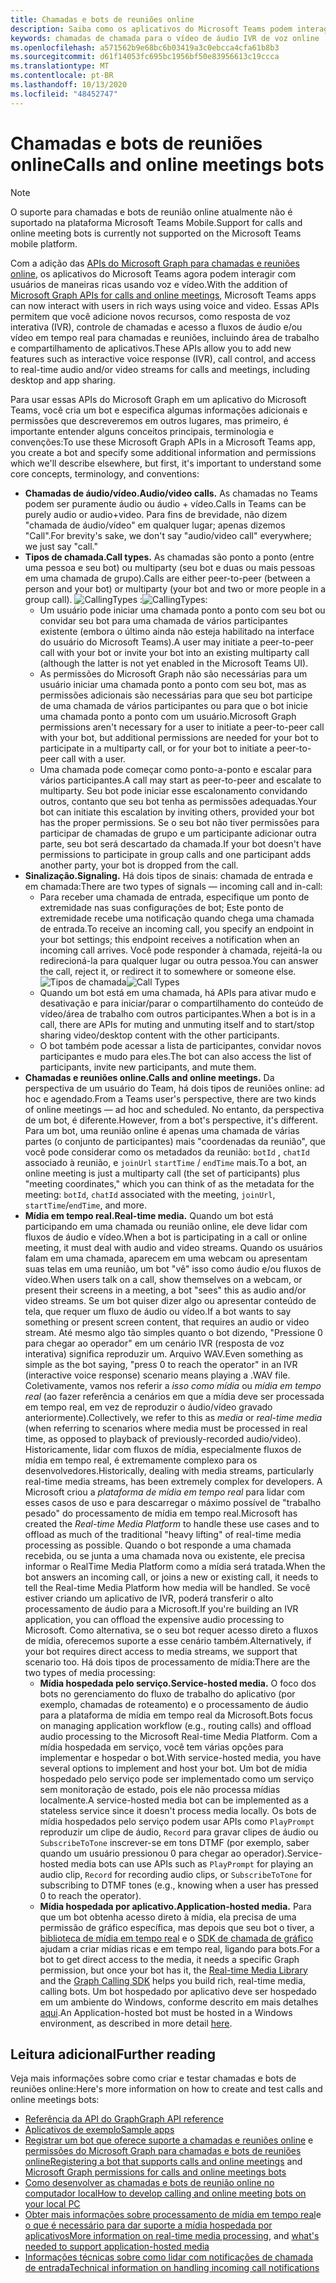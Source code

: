 ```yaml
---
title: Chamadas e bots de reuniões online
description: Saiba como os aplicativos do Microsoft Teams podem interagir com usuários usando voz e vídeo usando as APIs do Microsoft Graph para chamadas e reuniões online.
keywords: chamadas de chamada para o vídeo de áudio IVR de voz online
ms.openlocfilehash: a571562b9e68bc6b03419a3c0ebcca4cfa61b8b3
ms.sourcegitcommit: d61f14053fc695bc1956bf50e83956613c19ccca
ms.translationtype: MT
ms.contentlocale: pt-BR
ms.lasthandoff: 10/13/2020
ms.locfileid: "48452747"
---
```

# <a name="calls-and-online-meetings-bots"></a><span data-ttu-id="9db3b-104">Chamadas e bots de reuniões online</span><span class="sxs-lookup"><span data-stu-id="9db3b-104">Calls and online meetings bots</span></span>

> [!NOTE]
> <span data-ttu-id="9db3b-105">O suporte para chamadas e bots de reunião online atualmente não é suportado na plataforma Microsoft Teams Mobile.</span><span class="sxs-lookup"><span data-stu-id="9db3b-105">Support for calls and online meeting bots is currently not supported on the Microsoft Teams mobile platform.</span></span> 

<span data-ttu-id="9db3b-106">Com a adição das [APIs do Microsoft Graph para chamadas e reuniões online](/graph/api/resources/communications-api-overview?view=graph-rest-beta&preserve-view=true), os aplicativos do Microsoft Teams agora podem interagir com usuários de maneiras ricas usando voz e vídeo.</span><span class="sxs-lookup"><span data-stu-id="9db3b-106">With the addition of [Microsoft Graph APIs for calls and online meetings](/graph/api/resources/communications-api-overview?view=graph-rest-beta&preserve-view=true), Microsoft Teams apps can now interact with users in rich ways using voice and video.</span></span> <span data-ttu-id="9db3b-107">Essas APIs permitem que você adicione novos recursos, como resposta de voz interativa (IVR), controle de chamadas e acesso a fluxos de áudio e/ou vídeo em tempo real para chamadas e reuniões, incluindo área de trabalho e compartilhamento de aplicativos.</span><span class="sxs-lookup"><span data-stu-id="9db3b-107">These APIs allow you to add new features such as interactive voice response (IVR), call control, and access to real-time audio and/or video streams for calls and meetings, including desktop and app sharing.</span></span>

<span data-ttu-id="9db3b-108">Para usar essas APIs do Microsoft Graph em um aplicativo do Microsoft Teams, você cria um bot e especifica algumas informações adicionais e permissões que descreveremos em outros lugares, mas primeiro, é importante entender alguns conceitos principais, terminologia e convenções:</span><span class="sxs-lookup"><span data-stu-id="9db3b-108">To use these Microsoft Graph APIs in a Microsoft Teams app, you create a bot and specify some additional information and permissions which we'll describe elsewhere, but first, it's important to understand some core concepts, terminology, and conventions:</span></span>

* <span data-ttu-id="9db3b-109">**Chamadas de áudio/vídeo.**</span><span class="sxs-lookup"><span data-stu-id="9db3b-109">**Audio/video calls.**</span></span> <span data-ttu-id="9db3b-110">As chamadas no Teams podem ser puramente áudio ou áudio + vídeo.</span><span class="sxs-lookup"><span data-stu-id="9db3b-110">Calls in Teams can be purely audio or audio+video.</span></span> <span data-ttu-id="9db3b-111">Para fins de brevidade, não dizem "chamada de áudio/vídeo" em qualquer lugar; apenas dizemos "Call".</span><span class="sxs-lookup"><span data-stu-id="9db3b-111">For brevity's sake, we don't say "audio/video call" everywhere; we just say "call."</span></span>
* <span data-ttu-id="9db3b-112">**Tipos de chamada.**</span><span class="sxs-lookup"><span data-stu-id="9db3b-112">**Call types.**</span></span> <span data-ttu-id="9db3b-113">As chamadas são ponto a ponto (entre uma pessoa e seu bot) ou multiparty (seu bot e duas ou mais pessoas em uma chamada de grupo).</span><span class="sxs-lookup"><span data-stu-id="9db3b-113">Calls are either peer-to-peer (between a person and your bot) or multiparty (your bot and two or more people in a group call).</span></span>
  <span data-ttu-id="9db3b-114">![CallingTypes ](~/assets/images/calls-and-meetings/call-types.png) :</span><span class="sxs-lookup"><span data-stu-id="9db3b-114">![CallingTypes](~/assets/images/calls-and-meetings/call-types.png):</span></span>
  * <span data-ttu-id="9db3b-115">Um usuário pode iniciar uma chamada ponto a ponto com seu bot ou convidar seu bot para uma chamada de vários participantes existente (embora o último ainda não esteja habilitado na interface do usuário do Microsoft Teams).</span><span class="sxs-lookup"><span data-stu-id="9db3b-115">A user may initiate a peer-to-peer call with your bot or invite your bot into an existing multiparty call (although the latter is not yet enabled in the Microsoft Teams UI).</span></span>
  * <span data-ttu-id="9db3b-116">As permissões do Microsoft Graph não são necessárias para um usuário iniciar uma chamada ponto a ponto com seu bot, mas as permissões adicionais são necessárias para que seu bot participe de uma chamada de vários participantes ou para que o bot inicie uma chamada ponto a ponto com um usuário.</span><span class="sxs-lookup"><span data-stu-id="9db3b-116">Microsoft Graph permissions aren't necessary for a user to initiate a peer-to-peer call with your bot, but additional permissions are needed for your bot to participate in a multiparty call, or for your bot to initiate a peer-to-peer call with a user.</span></span>
  * <span data-ttu-id="9db3b-117">Uma chamada pode começar como ponto-a-ponto e escalar para vários participantes.</span><span class="sxs-lookup"><span data-stu-id="9db3b-117">A call may start as peer-to-peer and escalate to multiparty.</span></span> <span data-ttu-id="9db3b-118">Seu bot pode iniciar esse escalonamento convidando outros, contanto que seu bot tenha as permissões adequadas.</span><span class="sxs-lookup"><span data-stu-id="9db3b-118">Your bot can initiate this escalation by inviting others, provided your bot has the proper permissions.</span></span> <span data-ttu-id="9db3b-119">Se o seu bot não tiver permissões para participar de chamadas de grupo e um participante adicionar outra parte, seu bot será descartado da chamada.</span><span class="sxs-lookup"><span data-stu-id="9db3b-119">If your bot doesn't have permissions to participate in group calls and one participant adds another party, your bot is dropped from the call.</span></span>
* <span data-ttu-id="9db3b-120">**Sinalização.**</span><span class="sxs-lookup"><span data-stu-id="9db3b-120">**Signaling.**</span></span> <span data-ttu-id="9db3b-121">Há dois tipos de sinais: chamada de entrada e em chamada:</span><span class="sxs-lookup"><span data-stu-id="9db3b-121">There are two types of signals — incoming call and in-call:</span></span>
  * <span data-ttu-id="9db3b-122">Para receber uma chamada de entrada, especifique um ponto de extremidade nas suas configurações de bot; Este ponto de extremidade recebe uma notificação quando chega uma chamada de entrada.</span><span class="sxs-lookup"><span data-stu-id="9db3b-122">To receive an incoming call, you specify an endpoint in your bot settings; this endpoint receives a notification when an incoming call arrives.</span></span> <span data-ttu-id="9db3b-123">Você pode responder à chamada, rejeitá-la ou redirecioná-la para qualquer lugar ou outra pessoa.</span><span class="sxs-lookup"><span data-stu-id="9db3b-123">You can answer the call, reject it, or redirect it to somewhere or someone else.</span></span>
  <span data-ttu-id="9db3b-124">![Tipos de chamada](~/assets/images/calls-and-meetings/call-handling.png)</span><span class="sxs-lookup"><span data-stu-id="9db3b-124">![Call Types](~/assets/images/calls-and-meetings/call-handling.png)</span></span>
  * <span data-ttu-id="9db3b-125">Quando um bot está em uma chamada, há APIs para ativar mudo e desativação e para iniciar/parar o compartilhamento do conteúdo de vídeo/área de trabalho com outros participantes.</span><span class="sxs-lookup"><span data-stu-id="9db3b-125">When a bot is in a call, there are APIs for muting and unmuting itself and to start/stop sharing video/desktop content with the other participants.</span></span>
  * <span data-ttu-id="9db3b-126">O bot também pode acessar a lista de participantes, convidar novos participantes e mudo para eles.</span><span class="sxs-lookup"><span data-stu-id="9db3b-126">The bot can also access the list of participants, invite new participants, and mute them.</span></span>
* <span data-ttu-id="9db3b-127">**Chamadas e reuniões online.**</span><span class="sxs-lookup"><span data-stu-id="9db3b-127">**Calls and online meetings.**</span></span> <span data-ttu-id="9db3b-128">Da perspectiva de um usuário do Team, há dois tipos de reuniões online: ad hoc e agendado.</span><span class="sxs-lookup"><span data-stu-id="9db3b-128">From a Teams user's perspective, there are two kinds of online meetings — ad hoc and scheduled.</span></span> <span data-ttu-id="9db3b-129">No entanto, da perspectiva de um bot, é diferente.</span><span class="sxs-lookup"><span data-stu-id="9db3b-129">However, from a bot's perspective, it's different.</span></span> <span data-ttu-id="9db3b-130">Para um bot, uma reunião online é apenas uma chamada de várias partes (o conjunto de participantes) mais "coordenadas da reunião", que você pode considerar como os metadados da reunião: `botId` , `chatId` associado à reunião, e `joinUrl` `startTime` / `endTime` mais.</span><span class="sxs-lookup"><span data-stu-id="9db3b-130">To a bot, an online meeting is just a multiparty call (the set of participants) plus "meeting coordinates," which you can think of as the metadata for the meeting: `botId`, `chatId` associated with the meeting, `joinUrl`, `startTime`/`endTime`, and more.</span></span>
* <span data-ttu-id="9db3b-131">**Mídia em tempo real.**</span><span class="sxs-lookup"><span data-stu-id="9db3b-131">**Real-time media.**</span></span> <span data-ttu-id="9db3b-132">Quando um bot está participando em uma chamada ou reunião online, ele deve lidar com fluxos de áudio e vídeo.</span><span class="sxs-lookup"><span data-stu-id="9db3b-132">When a bot is participating in a call or online meeting, it must deal with audio and video streams.</span></span> <span data-ttu-id="9db3b-133">Quando os usuários falam em uma chamada, aparecem em uma webcam ou apresentam suas telas em uma reunião, um bot "vê" isso como áudio e/ou fluxos de vídeo.</span><span class="sxs-lookup"><span data-stu-id="9db3b-133">When users talk on a call, show themselves on a webcam, or present their screens in a meeting, a bot "sees" this as audio and/or video streams.</span></span> <span data-ttu-id="9db3b-134">Se um bot quiser dizer algo ou apresentar conteúdo de tela, que requer um fluxo de áudio ou vídeo.</span><span class="sxs-lookup"><span data-stu-id="9db3b-134">If a bot wants to say something or present screen content, that requires an audio or video stream.</span></span> <span data-ttu-id="9db3b-135">Até mesmo algo tão simples quanto o bot dizendo, "Pressione 0 para chegar ao operador" em um cenário IVR (resposta de voz interativa) significa reproduzir um. Arquivo WAV.</span><span class="sxs-lookup"><span data-stu-id="9db3b-135">Even something as simple as the bot saying, "press 0 to reach the operator" in an IVR (interactive voice response) scenario means playing a .WAV file.</span></span> <span data-ttu-id="9db3b-136">Coletivamente, vamos nos referir a _isso como mídia_ ou _mídia em tempo real_ (ao fazer referência a cenários em que a mídia deve ser processada em tempo real, em vez de reproduzir o áudio/vídeo gravado anteriormente).</span><span class="sxs-lookup"><span data-stu-id="9db3b-136">Collectively, we refer to this as _media_ or _real-time media_ (when referring to scenarios where media must be processed in real time, as opposed to playback of previously-recorded audio/video).</span></span> <span data-ttu-id="9db3b-137">Historicamente, lidar com fluxos de mídia, especialmente fluxos de mídia em tempo real, é extremamente complexo para os desenvolvedores.</span><span class="sxs-lookup"><span data-stu-id="9db3b-137">Historically, dealing with media streams, particularly real-time media streams, has been extremely complex for developers.</span></span> <span data-ttu-id="9db3b-138">A Microsoft criou a _plataforma de mídia em tempo real_ para lidar com esses casos de uso e para descarregar o máximo possível de "trabalho pesado" do processamento de mídia em tempo real.</span><span class="sxs-lookup"><span data-stu-id="9db3b-138">Microsoft has created the _Real-time Media Platform_ to handle these use cases and to offload as much of the traditional "heavy lifting" of real-time media processing as possible.</span></span>  <span data-ttu-id="9db3b-139">Quando o bot responde a uma chamada recebida, ou se junta a uma chamada nova ou existente, ele precisa informar o RealTime Media Platform como a mídia será tratada.</span><span class="sxs-lookup"><span data-stu-id="9db3b-139">When the bot answers an incoming call, or joins a new or existing call, it needs to tell the Real-time Media Platform how media will be handled.</span></span> <span data-ttu-id="9db3b-140">Se você estiver criando um aplicativo de IVR, poderá transferir o alto processamento de áudio para a Microsoft.</span><span class="sxs-lookup"><span data-stu-id="9db3b-140">If you're building an IVR application, you can offload the expensive audio processing to Microsoft.</span></span> <span data-ttu-id="9db3b-141">Como alternativa, se o seu bot requer acesso direto a fluxos de mídia, oferecemos suporte a esse cenário também.</span><span class="sxs-lookup"><span data-stu-id="9db3b-141">Alternatively, if your bot requires direct access to media streams, we support that scenario too.</span></span> <span data-ttu-id="9db3b-142">Há dois tipos de processamento de mídia:</span><span class="sxs-lookup"><span data-stu-id="9db3b-142">There are the two types of media processing:</span></span>
  * <span data-ttu-id="9db3b-143">**Mídia hospedada pelo serviço.**</span><span class="sxs-lookup"><span data-stu-id="9db3b-143">**Service-hosted media.**</span></span> <span data-ttu-id="9db3b-144">O foco dos bots no gerenciamento do fluxo de trabalho do aplicativo (por exemplo, chamadas de roteamento) e o processamento de áudio para a plataforma de mídia em tempo real da Microsoft.</span><span class="sxs-lookup"><span data-stu-id="9db3b-144">Bots focus on managing application workflow (e.g., routing calls) and offload audio processing to the Microsoft Real-time Media Platform.</span></span> <span data-ttu-id="9db3b-145">Com a mídia hospedada em serviço, você tem várias opções para implementar e hospedar o bot.</span><span class="sxs-lookup"><span data-stu-id="9db3b-145">With service-hosted media, you have several options to implement and host your bot.</span></span> <span data-ttu-id="9db3b-146">Um bot de mídia hospedado pelo serviço pode ser implementado como um serviço sem monitoração de estado, pois ele não processa mídias localmente.</span><span class="sxs-lookup"><span data-stu-id="9db3b-146">A service-hosted media bot can be implemented as a stateless service since it doesn't process media locally.</span></span> <span data-ttu-id="9db3b-147">Os bots de mídia hospedados pelo serviço podem usar APIs como `PlayPrompt` reproduzir um clipe de áudio, `Record` para gravar clipes de áudio ou `SubscribeToTone` inscrever-se em tons DTMF (por exemplo, saber quando um usuário pressionou 0 para chegar ao operador).</span><span class="sxs-lookup"><span data-stu-id="9db3b-147">Service-hosted media bots can use APIs such as `PlayPrompt` for playing an audio clip, `Record` for recording audio clips, or `SubscribeToTone` for subscribing to DTMF tones (e.g., knowing when a user has pressed 0 to reach the operator).</span></span>
  * <span data-ttu-id="9db3b-148">**Mídia hospedada por aplicativo.**</span><span class="sxs-lookup"><span data-stu-id="9db3b-148">**Application-hosted media.**</span></span> <span data-ttu-id="9db3b-149">Para que um bot obtenha acesso direto à mídia, ela precisa de uma permissão de gráfico específica, mas depois que seu bot o tiver, a [biblioteca de mídia em tempo real](https://www.nuget.org/packages/Microsoft.Graph.Communications.Calls.Media/) e o [SDK de chamada de gráfico](https://microsoftgraph.github.io/microsoft-graph-comms-samples/docs/articles/index.html#graph-calling-sdk-and-stateful-client-builder) ajudam a criar mídias ricas e em tempo real, ligando para bots.</span><span class="sxs-lookup"><span data-stu-id="9db3b-149">For a bot to get direct access to the media, it needs a specific Graph permission, but once your bot has it, the [Real-time Media Library](https://www.nuget.org/packages/Microsoft.Graph.Communications.Calls.Media/) and the [Graph Calling SDK](https://microsoftgraph.github.io/microsoft-graph-comms-samples/docs/articles/index.html#graph-calling-sdk-and-stateful-client-builder) helps you build rich, real-time media, calling bots.</span></span> <span data-ttu-id="9db3b-150">Um bot hospedado por aplicativo deve ser hospedado em um ambiente do Windows, conforme descrito em mais detalhes [aqui](./requirements-considerations-application-hosted-media-bots.md).</span><span class="sxs-lookup"><span data-stu-id="9db3b-150">An Application-hosted bot must be hosted in a Windows environment, as described in more detail [here](./requirements-considerations-application-hosted-media-bots.md).</span></span>

## <a name="further-reading"></a><span data-ttu-id="9db3b-151">Leitura adicional</span><span class="sxs-lookup"><span data-stu-id="9db3b-151">Further reading</span></span>

<span data-ttu-id="9db3b-152">Veja mais informações sobre como criar e testar chamadas e bots de reuniões online:</span><span class="sxs-lookup"><span data-stu-id="9db3b-152">Here's more information on how to create and test calls and online meetings bots:</span></span>

* [<span data-ttu-id="9db3b-153">Referência da API do Graph</span><span class="sxs-lookup"><span data-stu-id="9db3b-153">Graph API reference</span></span>](/graph/api/resources/communications-api-overview?view=graph-rest-beta&preserve-view=true)
* [<span data-ttu-id="9db3b-154">Aplicativos de exemplo</span><span class="sxs-lookup"><span data-stu-id="9db3b-154">Sample apps</span></span>](https://github.com/microsoftgraph/microsoft-graph-comms-samples)
* <span data-ttu-id="9db3b-155">[Registrar um bot que oferece suporte a chamadas e reuniões online](./registering-calling-bot.md) e [permissões do Microsoft Graph para chamadas e bots de reuniões online](./registering-calling-bot.md#add-microsoft-graph-permissions)</span><span class="sxs-lookup"><span data-stu-id="9db3b-155">[Registering a bot that supports calls and online meetings](./registering-calling-bot.md) and [Microsoft Graph permissions for calls and online meetings bots](./registering-calling-bot.md#add-microsoft-graph-permissions)</span></span>
* [<span data-ttu-id="9db3b-156">Como desenvolver as chamadas e bots de reunião online no computador local</span><span class="sxs-lookup"><span data-stu-id="9db3b-156">How to develop calling and online meeting bots on your local PC</span></span>](./debugging-local-testing-calling-meeting-bots.md)
* <span data-ttu-id="9db3b-157">[Obter mais informações sobre processamento de mídia em tempo real](./real-time-media-concepts.md)e [o que é necessário para dar suporte a mídia hospedada por aplicativos](./requirements-considerations-application-hosted-media-bots.md)</span><span class="sxs-lookup"><span data-stu-id="9db3b-157">[More information on real-time media processing](./real-time-media-concepts.md), and [what's needed to support application-hosted media](./requirements-considerations-application-hosted-media-bots.md)</span></span>
* [<span data-ttu-id="9db3b-158">Informações técnicas sobre como lidar com notificações de chamada de entrada</span><span class="sxs-lookup"><span data-stu-id="9db3b-158">Technical information on handling incoming call notifications</span></span>](./call-notifications.md)
